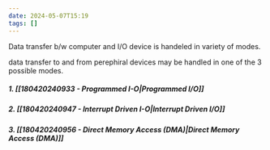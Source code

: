 ```yaml
---
date: 2024-05-07T15:19
tags: []
---
```

Data transfer b/w computer and I/O device is handeled in variety of modes.

data transfer to and from perephiral devices may be handled in one of the 3 possible modes.
##### 1. [[180420240933 - Programmed I-O|Programmed I/O]]
##### 2. [[180420240947 - Interrupt Driven I-O|Interrupt Driven I/O]] 
##### 3. [[180420240956 - Direct Memory Access (DMA)|Direct Memory Access (DMA)]]